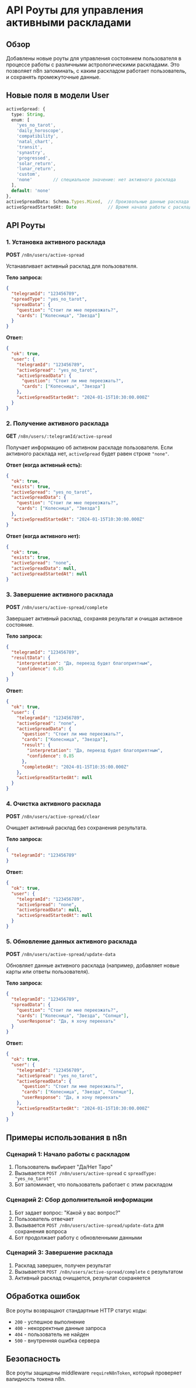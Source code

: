 # API Роуты для управления активными раскладами

## Обзор

Добавлены новые роуты для управления состоянием пользователя в процессе работы с различными астрологическими раскладами. Это позволяет n8n запоминать, с каким раскладом работает пользователь, и сохранять промежуточные данные.

## Новые поля в модели User

```typescript
activeSpread: {
  type: String,
  enum: [
    'yes_no_tarot',
    'daily_horoscope',
    'compatibility',
    'natal_chart',
    'transit',
    'synastry',
    'progressed',
    'solar_return',
    'lunar_return',
    'custom',
    'none'        // специальное значение: нет активного расклада
  ],
  default: 'none'
},
activeSpreadData: Schema.Types.Mixed,  // Произвольные данные расклада
activeSpreadStartedAt: Date            // Время начала работы с раскладом
```

## API Роуты

### 1. Установка активного расклада

**POST** `/n8n/users/active-spread`

Устанавливает активный расклад для пользователя.

**Тело запроса:**
```json
{
  "telegramId": "123456789",
  "spreadType": "yes_no_tarot",
  "spreadData": {
    "question": "Стоит ли мне переезжать?",
    "cards": ["Колесница", "Звезда"]
  }
}
```

**Ответ:**
```json
{
  "ok": true,
  "user": {
    "telegramId": "123456789",
    "activeSpread": "yes_no_tarot",
    "activeSpreadData": {
      "question": "Стоит ли мне переезжать?",
      "cards": ["Колесница", "Звезда"]
    },
    "activeSpreadStartedAt": "2024-01-15T10:30:00.000Z"
  }
}
```

### 2. Получение активного расклада

**GET** `/n8n/users/:telegramId/active-spread`

Получает информацию об активном раскладе пользователя. Если активного расклада нет, `activeSpread` будет равен строке `"none"`.

**Ответ (когда активный есть):**
```json
{
  "ok": true,
  "exists": true,
  "activeSpread": "yes_no_tarot",
  "activeSpreadData": {
    "question": "Стоит ли мне переезжать?",
    "cards": ["Колесница", "Звезда"]
  },
  "activeSpreadStartedAt": "2024-01-15T10:30:00.000Z"
}
```

**Ответ (когда активного нет):**
```json
{
  "ok": true,
  "exists": true,
  "activeSpread": "none",
  "activeSpreadData": null,
  "activeSpreadStartedAt": null
}
```

### 3. Завершение активного расклада

**POST** `/n8n/users/active-spread/complete`

Завершает активный расклад, сохраняя результат и очищая активное состояние.

**Тело запроса:**
```json
{
  "telegramId": "123456789",
  "resultData": {
    "interpretation": "Да, переезд будет благоприятным",
    "confidence": 0.85
  }
}
```

**Ответ:**
```json
{
  "ok": true,
  "user": {
    "telegramId": "123456789",
    "activeSpread": "none",
    "activeSpreadData": {
      "question": "Стоит ли мне переезжать?",
      "cards": ["Колесница", "Звезда"],
      "result": {
        "interpretation": "Да, переезд будет благоприятным",
        "confidence": 0.85
      },
      "completedAt": "2024-01-15T10:35:00.000Z"
    },
    "activeSpreadStartedAt": null
  }
}
```

### 4. Очистка активного расклада

**POST** `/n8n/users/active-spread/clear`

Очищает активный расклад без сохранения результата.

**Тело запроса:**
```json
{
  "telegramId": "123456789"
}
```

**Ответ:**
```json
{
  "ok": true,
  "user": {
    "telegramId": "123456789",
    "activeSpread": "none",
    "activeSpreadData": null,
    "activeSpreadStartedAt": null
  }
}
```

### 5. Обновление данных активного расклада

**POST** `/n8n/users/active-spread/update-data`

Обновляет данные активного расклада (например, добавляет новые карты или ответы пользователя).

**Тело запроса:**
```json
{
  "telegramId": "123456789",
  "spreadData": {
    "question": "Стоит ли мне переезжать?",
    "cards": ["Колесница", "Звезда", "Солнце"],
    "userResponse": "Да, я хочу переехать"
  }
}
```

**Ответ:**
```json
{
  "ok": true,
  "user": {
    "telegramId": "123456789",
    "activeSpread": "yes_no_tarot",
    "activeSpreadData": {
      "question": "Стоит ли мне переезжать?",
      "cards": ["Колесница", "Звезда", "Солнце"],
      "userResponse": "Да, я хочу переехать"
    },
    "activeSpreadStartedAt": "2024-01-15T10:30:00.000Z"
  }
}
```

## Примеры использования в n8n

### Сценарий 1: Начало работы с раскладом
1. Пользователь выбирает "Да/Нет Таро"
2. Вызывается `POST /n8n/users/active-spread` с `spreadType: "yes_no_tarot"`
3. Бот запоминает, что пользователь работает с этим раскладом

### Сценарий 2: Сбор дополнительной информации
1. Бот задает вопрос: "Какой у вас вопрос?"
2. Пользователь отвечает
3. Вызывается `POST /n8n/users/active-spread/update-data` для сохранения вопроса
4. Бот продолжает работу с обновленными данными

### Сценарий 3: Завершение расклада
1. Расклад завершен, получен результат
2. Вызывается `POST /n8n/users/active-spread/complete` с результатом
3. Активный расклад очищается, результат сохраняется

## Обработка ошибок

Все роуты возвращают стандартные HTTP статус коды:
- `200` - успешное выполнение
- `400` - некорректные данные запроса
- `404` - пользователь не найден
- `500` - внутренняя ошибка сервера

## Безопасность

Все роуты защищены middleware `requireN8nToken`, который проверяет валидность токена n8n.
